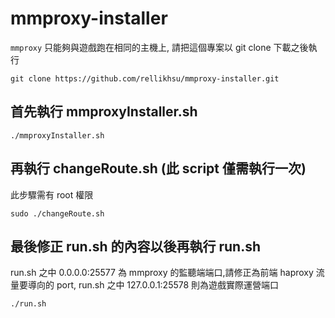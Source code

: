 # mmproxy-installer
`mmproxy` 只能夠與遊戲跑在相同的主機上, 請把這個專案以 git clone 下載之後執行
```shell
git clone https://github.com/rellikhsu/mmproxy-installer.git
```

## 首先執行 mmproxyInstaller.sh

```shell
./mmproxyInstaller.sh
```
## 再執行 changeRoute.sh (此 script 僅需執行一次)
 此步驟需有 root 權限
```shell
sudo ./changeRoute.sh
```

## 最後修正 run.sh 的內容以後再執行 run.sh
run.sh 之中 0.0.0.0:25577 為 mmproxy 的監聽端端口,請修正為前端 haproxy 流量要導向的 port,
run.sh 之中 127.0.0.1:25578 則為遊戲實際運營端口
```shell
./run.sh
```
